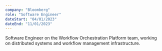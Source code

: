 ```yaml
---
company: "Bloomberg"
role: "Software Engineer"
dateStart: "04/01/2023"
dateEnd: "11/01/2023"
---
```


Software Engineer on the Workflow Orchestration Platform team, working on distributed systems and workflow management infrastructure.
